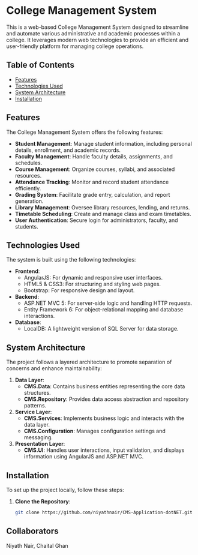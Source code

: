 # College Management System

This is a web-based College Management System designed to streamline and automate various administrative and academic processes within a college. It leverages modern web technologies to provide an efficient and user-friendly platform for managing college operations.

## Table of Contents

- [Features](#features)
- [Technologies Used](#technologies-used)
- [System Architecture](#system-architecture)
- [Installation](#installation)

## Features

The College Management System offers the following features:

- **Student Management**: Manage student information, including personal details, enrollment, and academic records.
- **Faculty Management**: Handle faculty details, assignments, and schedules.
- **Course Management**: Organize courses, syllabi, and associated resources.
- **Attendance Tracking**: Monitor and record student attendance efficiently.
- **Grading System**: Facilitate grade entry, calculation, and report generation.
- **Library Management**: Oversee library resources, lending, and returns.
- **Timetable Scheduling**: Create and manage class and exam timetables.
- **User Authentication**: Secure login for administrators, faculty, and students.

## Technologies Used

The system is built using the following technologies:

- **Frontend**:
  - AngularJS: For dynamic and responsive user interfaces.
  - HTML5 & CSS3: For structuring and styling web pages.
  - Bootstrap: For responsive design and layout.
- **Backend**:
  - ASP.NET MVC 5: For server-side logic and handling HTTP requests.
  - Entity Framework 6: For object-relational mapping and database interactions.
- **Database**:
  - LocalDB: A lightweight version of SQL Server for data storage.

## System Architecture

The project follows a layered architecture to promote separation of concerns and enhance maintainability:

1. **Data Layer**:
   - **CMS.Data**: Contains business entities representing the core data structures.
   - **CMS.Repository**: Provides data access abstraction and repository patterns.
2. **Service Layer**:
   - **CMS.Services**: Implements business logic and interacts with the data layer.
   - **CMS.Configuration**: Manages configuration settings and messaging.
3. **Presentation Layer**:
   - **CMS.UI**: Handles user interactions, input validation, and displays information using AngularJS and ASP.NET MVC.

## Installation

To set up the project locally, follow these steps:

1. **Clone the Repository**:

   ```bash
   git clone https://github.com/niyathnair/CMS-Application-dotNET.git
## Collaborators

Niyath Nair, Chaital Ghan
